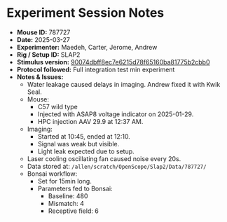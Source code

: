 # Experiment Session Notes

- **Mouse ID:** 787727
- **Date:** 2025-03-27
- **Experimenter:** Maedeh, Carter, Jerome, Andrew
- **Rig / Setup ID:** SLAP2
- **Stimulus version:** [90074dbff8ec7e6215d78f65160ba81775b2cbb0](https://github.com/AllenNeuralDynamics/openscope-community-predictive-processing/blob/90074dbff8ec7e6215d78f65160ba81775b2cbb0/src/Standard_oddball_slap2.bonsai)
- **Protocol followed:** Full integration test min experiment
- **Notes & Issues:**
  - Water leakage caused delays in imaging. Andrew fixed it with Kwik Seal.
  - Mouse:
    - C57 wild type
    - Injected with ASAP8 voltage indicator on 2025-01-29.
    - HPC injection AAV 29.9 at 12:37 AM.
  - Imaging:
    - Started at 10:45, ended at 12:10.
    - Signal was weak but visible.
    - Light leak expected due to setup.
  - Laser cooling oscillating fan caused noise every 20s.
  - Data stored at: `/allen/scratch/OpenScope/Slap2/Data/787727/`
  - Bonsai workflow:
    - Set for 15min long.
    - Parameters fed to Bonsai:
      - Baseline: 480
      - Mismatch: 4
      - Receptive field: 6
